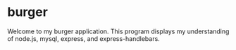 # burger
Welcome to my burger application. This program displays my understanding of node.js, mysql, express, and express-handlebars.